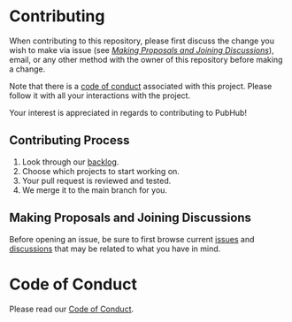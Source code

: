 # Contributing
When contributing to this repository, please first discuss the change you wish to make via issue (see [_Making Proposals and Joining Discussions_](https://github.com/jtanaeki/PubHub/blob/main/CONTRIBUTING.md#making-proposals-and-joining-discussions)), email, or any other method with the owner of this repository before making a change.

Note that there is a [code of conduct](https://github.com/jtanaeki/PubHub/blob/main/CONTRIBUTING.md#contributing-process) associated with this project. Please follow it with all your interactions with the project.

Your interest is appreciated in regards to contributing to PubHub!

## Contributing Process
1. Look through our [backlog](https://github.com/jtanaeki/PubHub/projects).
2. Choose which projects to start working on.
3. Your pull request is reviewed and tested.
4. We merge it to the main branch for you.

## Making Proposals and Joining Discussions
Before opening an issue, be sure to first browse current [issues](https://github.com/jtanaeki/PubHub/issues) and [discussions](https://github.com/jtanaeki/PubHub/discussions/1) that may be related to what you have in mind.

# Code of Conduct
Please read our [Code of Conduct](CODE_OF_CONDUCT.md).
